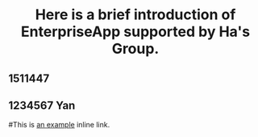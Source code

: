 <h1 align = "center"> Here is a brief introduction of EnterpriseApp supported by Ha's Group.</h1>

##                1511447 
##                1234567 Yan
#This is [an example](./page2.md) inline link.
